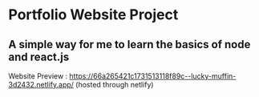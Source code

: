 # Portfolio Website Project
## A simple way for me to learn the basics of node and react.js

Website Preview : https://66a265421c1731513118f89c--lucky-muffin-3d2432.netlify.app/ (hosted through netlify)
